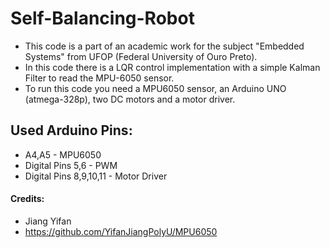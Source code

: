 # Self-Balancing-Robot
* This code is a part of an academic work for the subject "Embedded Systems" from UFOP (Federal University of Ouro Preto).
* In this code there is a LQR control implementation with a simple Kalman Filter to read the MPU-6050 sensor.
* To run this code you need a MPU6050 sensor, an Arduino UNO (atmega-328p), two DC motors and a motor driver.

## Used Arduino Pins:
* A4,A5 - MPU6050
* Digital Pins 5,6 - PWM
* Digital Pins 8,9,10,11 - Motor Driver

#### Credits:
* Jiang Yifan
* https://github.com/YifanJiangPolyU/MPU6050
  
